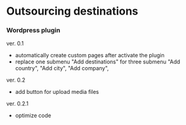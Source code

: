 # Outsourcing destinations

### Wordpress plugin


ver. 0.1
  - automatically create custom pages after activate the plugin
  - replace one submenu "Add destinations" for three submenu "Add country", "Add city", "Add company",

ver. 0.2
  - add button for upload media files

ver. 0.2.1
  - optimize code